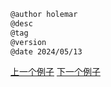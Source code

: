 
```markdown
@author holemar
@desc
@tag
@version 
@date 2024/05/13
```
		     

[上一个例子](205.md)    [下一个例子](207.md)